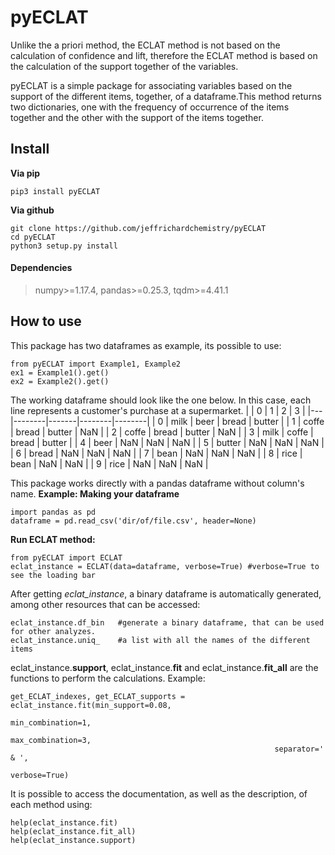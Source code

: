 # pyECLAT
Unlike the a priori method, the ECLAT method is not based on the calculation of confidence and lift, therefore the ECLAT method is based on the calculation of the support together of the variables.

pyECLAT is a simple package for associating variables based on the support of the different items, together, of a dataframe.This method returns two dictionaries, one with the frequency of occurrence of the items together and the other with the support of the items together.

## Install
<b>Via pip</b>
```
pip3 install pyECLAT
```
<b>Via github</b>
```
git clone https://github.com/jeffrichardchemistry/pyECLAT
cd pyECLAT
python3 setup.py install
```
#### Dependencies
> numpy>=1.17.4, pandas>=0.25.3, tqdm>=4.41.1

## How to use
This package has two dataframes as example, its possible to use: 
```
from pyECLAT import Example1, Example2
ex1 = Example1().get()
ex2 = Example2().get()
```
The working dataframe should look like the one below. In this case, each line represents a customer's purchase at a supermarket.
|   | 0      | 1     | 2      | 3      |
|---|--------|-------|--------|--------|
| 0 | milk   | beer  | bread  | butter |
| 1 | coffe  | bread | butter | NaN    |
| 2 | coffe  | bread | butter | NaN    |
| 3 | milk   | coffe | bread  | butter |
| 4 | beer   | NaN   | NaN    | NaN    |
| 5 | butter | NaN   | NaN    | NaN    |
| 6 | bread  | NaN   | NaN    | NaN    |
| 7 | bean   | NaN   | NaN    | NaN    |
| 8 | rice   | bean  | NaN    | NaN    |
| 9 | rice   | NaN   | NaN    | NaN    |

This package works directly with a pandas dataframe without column's name.
<b>Example: Making your dataframe </b>
```
import pandas as pd
dataframe = pd.read_csv('dir/of/file.csv', header=None)  
```
<b>Run ECLAT method:</b>
```
from pyECLAT import ECLAT
eclat_instance = ECLAT(data=dataframe, verbose=True) #verbose=True to see the loading bar
```
After getting <i>eclat_instance</i>, a binary dataframe is automatically generated, among other resources that can be accessed:
```
eclat_instance.df_bin   #generate a binary dataframe, that can be used for other analyzes.
eclat_instance.uniq_    #a list with all the names of the different items

```
eclat_instance.<b>support</b>, eclat_instance.<b>fit</b> and eclat_instance.<b>fit_all</b> are the functions to perform the calculations. Example:
```
get_ECLAT_indexes, get_ECLAT_supports = eclat_instance.fit(min_support=0.08,
                                                           min_combination=1,
                                                           max_combination=3,
                                                           separator=' & ',
                                                           verbose=True)

```
It is possible to access the documentation, as well as the description, of each method using:
```
help(eclat_instance.fit)
help(eclat_instance.fit_all)
help(eclat_instance.support)

```

